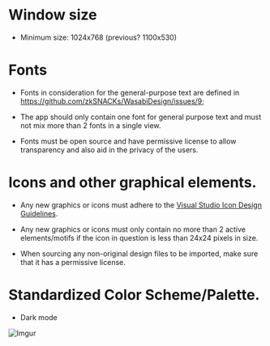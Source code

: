 # Window size

* Minimum size: 1024x768 (previous? 1100x530)

# Fonts

* Fonts in consideration for the general-purpose text are defined in https://github.com/zkSNACKs/WasabiDesign/issues/9;
* The app should only contain one font for general purpose text and must not mix more than 2 fonts in a single view.

* Fonts must be open source and have permissive license to allow transparency and also aid in the privacy of the users.

# Icons and other graphical elements.

* Any new graphics or icons must adhere to the [Visual Studio Icon Design Guidelines](https://docs.microsoft.com/en-us/visualstudio/extensibility/ux-guidelines/images-and-icons-for-visual-studio?view=vs-2019).

* Any new graphics or icons must only contain no more than 2 active elements/motifs if the icon in question is less than 24x24 pixels in size.

* When sourcing any non-original design files to be imported, make sure that it has a permissive license.  

# Standardized Color Scheme/Palette.

* Dark mode 
  
![Imgur](https://i.imgur.com/YYpevH7.png)

